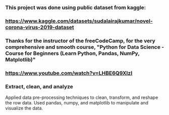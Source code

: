### This project was done using public dataset from kaggle:
### https://www.kaggle.com/datasets/sudalairajkumar/novel-corona-virus-2019-dataset
### Thanks for the instructor of the freeCodeCamp, for the very comprehensive and smooth course, "Python for Data Science - Course for Beginners (Learn Python, Pandas, NumPy, Matplotlib)"
### https://www.youtube.com/watch?v=LHBE6Q9XlzI
### Extract, clean, and analyze
Applied data pre-processing techniques to clean, transform, and reshape the row data.
Used pandas, numpy, and matplotlib to manipulate and visualize the data.
